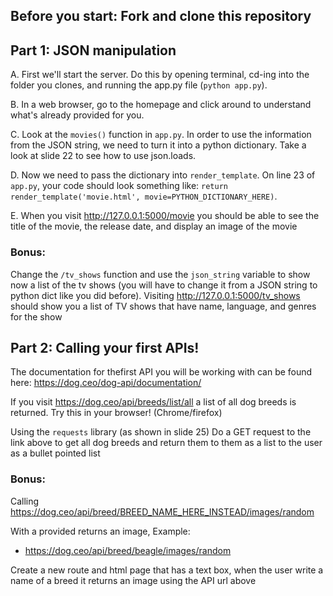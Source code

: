 ## Before you start: Fork and clone this repository

<!-- 1. Fork this repository by clicking "Fork" on this page:
![forking](https://image.ibb.co/jHRieT/forking.png)-->

<!--2. Copy this repository's url by clicking the green clone button:
![copying url](https://image.ibb.co/n2wYeT/copying_clone.png)-->

## Part 1: JSON manipulation
A. First we'll start the server. Do this by opening terminal, cd-ing into the folder you clones, and running the app.py file (`python app.py`).

B. In a web browser, go to the homepage and click around to understand what's already provided for you.

C. Look at the `movies()` function in `app.py`. In order to use the information from the JSON string, we need to turn it into a python dictionary. Take a look at slide 22 to see how to use json.loads. 

D. Now we need to pass the dictionary into `render_template`. On line 23 of `app.py`, your code should look something like: `return render_template('movie.html', movie=PYTHON_DICTIONARY_HERE)`.

E. When you visit http://127.0.0.1:5000/movie you should be able to see the title of the movie, the release date, and display an image of the movie
 
### **Bonus:** 
Change the `/tv_shows` function and use the `json_string` variable to show now a list of the tv shows (you will have to change it from a JSON string to python dict like you did before). Visiting http://127.0.0.1:5000/tv_shows should show you a list of TV shows that have name, language, and genres for the show

## Part 2: Calling your first APIs!
The documentation for thefirst API you will be working with can be found here: https://dog.ceo/dog-api/documentation/

If you visit https://dog.ceo/api/breeds/list/all 
a list of all dog breeds is returned. Try this in your browser! (Chrome/firefox)

Using the `requests` library (as shown in slide 25)
Do a GET request to the link above to get all dog breeds and return them
to them as a list to the user as a bullet pointed list

### **Bonus:**
Calling https://dog.ceo/api/breed/BREED_NAME_HERE_INSTEAD/images/random

With a <BREED> provided returns an image, Example:
 - https://dog.ceo/api/breed/beagle/images/random

Create a new route and html page that has a text box, when the user write a name
of a breed it returns an image using the API url above
